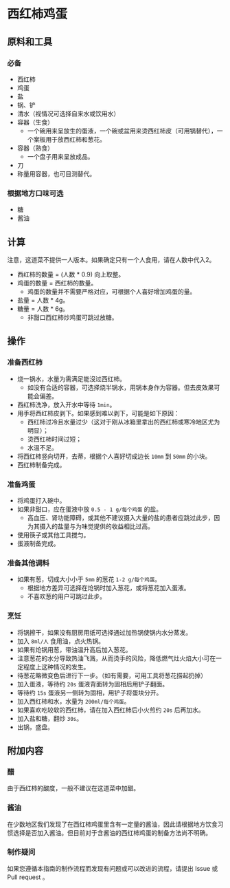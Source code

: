 # 西红柿鸡蛋

## 原料和工具

### 必备
* 西红柿
* 鸡蛋
* 盐
* 锅、铲
* 清水（视情况可选择自来水或饮用水）
* 容器（生食）
  * 一个碗用来呈放生的蛋液，一个碗或盆用来烫西红柿皮（可用锅替代），一个案板用于放西红柿和葱花。
* 容器（熟食）
  * 一个盘子用来呈放成品。
* 刀
* 称量用容器，也可目测替代。

### 根据地方口味可选
* 糖
* 酱油

## 计算

注意，这道菜不提供一人版本。如果确定只有一个人食用，请在人数中代入2。

* 西红柿的数量 = (人数 * 0.9) 向上取整。
* 鸡蛋的数量 = 西红柿的数量。
  * 鸡蛋的数量并不需要严格对应，可根据个人喜好增加鸡蛋的量。
* 盐量 = 人数 * 4g。
* 糖量 = 人数 * 6g。
   * 非甜口西红柿炒鸡蛋可跳过放糖。


## 操作

### 准备西红柿
* 烧一锅水，水量为需满足能沒过西红柿。
  * 如没有合适的容器，可选择烧半锅水，用锅本身作为容器。但去皮效果可能会偏差。 
* 西红柿洗净，放入开水中等待 `1min`。
* 用手将西红柿皮剥下。如果感到难以剥下，可能是如下原因：
  * 西红柿过冷且水量过少（这对于刚从冰箱里拿出的西红柿或寒冷地区尤为明显）；
  * 烫西红柿时间过短；
  * 水温不足。
* 将西红柿竖向切开，去蒂，根据个人喜好切成边长 `10mm` 到 `50mm` 的小块。
* 西红柿制备完成。

### 准备鸡蛋
* 将鸡蛋打入碗中。
* 如果非甜口，应在蛋液中放 `0.5 - 1 g/每个鸡蛋` 的盐。
  * 高血压、肾功能障碍，或其他不建议摄入大量的盐的患者应跳过此步，因为其摄入的盐量与为味觉提供的收益相比过高。
* 使用筷子或其他工具搅匀。
* 蛋液制备完成。

### 准备其他调料
* 如果有葱，切成大小小于 `5mm` 的葱花 `1-2 g/每个鸡蛋`。
  * 根据地方差异可选择在炝锅时加入葱花，或将葱花加入蛋液。
  * 不喜欢葱的用户可跳过此步。

### 烹饪
* 将锅擦干，如果没有厨房用纸可选择通过加热锅使锅内水分蒸发。
* 加入 `8ml/人` 食用油，点火热锅。
* 如果有炝锅用葱，带油温升高后加入葱花。
 * 注意葱花的水分导致热油飞溅，从而烫手的风险，降低燃气灶火焰大小可在一定程度上这种情况的发生。
* 待葱花略微变色后进行下一步。（如有需要，可用工具将葱花捞起扔掉）
* 加入蛋液，等待约 `20s` 蛋液背面转为固相后用铲子翻面。
* 等待约 `15s` 蛋液另一侧转为固相，用铲子将蛋块分开。
* 加入西红柿和水，水量为 `200ml/每个鸡蛋`。
 * 如果喜欢吃较软的西红柿，请在加入西红柿后小火煎约 `20s` 后再加水。
* 加入盐和糖，翻炒 `30s`。
* 出锅，盛盘。

## 附加内容

### 醋
由于西红柿的酸度，一般不建议在这道菜中加醋。

### 酱油
在少数地区我们发现了在西红柿鸡蛋里含有一定量的酱油，因此请根据地方饮食习惯选择是否加入酱油。但目前对于含酱油的西红柿鸡蛋的制备方法尚不明确。

### 制作疑问
如果您遵循本指南的制作流程而发现有问题或可以改进的流程，请提出 Issue 或 Pull request 。
